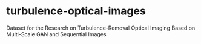 # turbulence-optical-images
Dataset for the Research on Turbulence-Removal Optical Imaging Based on Multi-Scale GAN and Sequential Images
